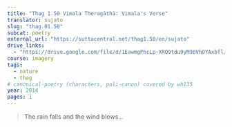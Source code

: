 ```yaml
---
title: "Thag 1.50 Vimala Theragāthā: Vimala's Verse"
translator: sujato
slug: "thag.01.50"
subcat: poetry
external_url: "https://suttacentral.net/thag1.50/en/sujato"
drive_links:
  - "https://drive.google.com/file/d/1EawmgPhcLp-XRQ9tdu9yM9bVhOYAxbfl/view?usp=drivesdk"
course: imagery
tags:
  - nature
  - thag
# canonical-poetry (characters, pali-canon) covered by wh135
year: 2014
pages: 1
---
```


> The rain falls and the wind blows...
